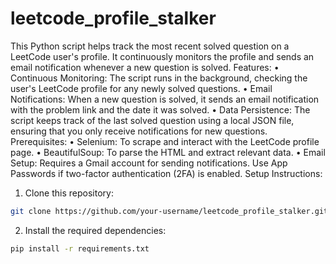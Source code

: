 # leetcode_profile_stalker

This Python script helps track the most recent solved question on a LeetCode user's profile. It continuously monitors the profile and sends an email
notification whenever a new question is solved.
Features:
• Continuous Monitoring: The script runs in the background, checking the user's LeetCode profile for any newly solved questions.
• Email Notifications: When a new question is solved, it sends an email notification with the problem link and the date it was solved.
• Data Persistence: The script keeps track of the last solved question using a local JSON file, ensuring that you only receive notifications for new questions.
Prerequisites:
• Selenium: To scrape and interact with the LeetCode profile page.
• BeautifulSoup: To parse the HTML and extract relevant data.
• Email Setup: Requires a Gmail account for sending notifications. Use App Passwords if two-factor authentication (2FA) is enabled.
Setup Instructions:
1. Clone this repository:
```bash
git clone https://github.com/your-username/leetcode_profile_stalker.git
```
2. Install the required dependencies:
```bash
pip install -r requirements.txt
```
